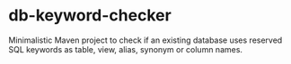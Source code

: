 # db-keyword-checker

Minimalistic Maven project to check if an existing database uses reserved SQL keywords as table, view, alias, synonym or column names.
